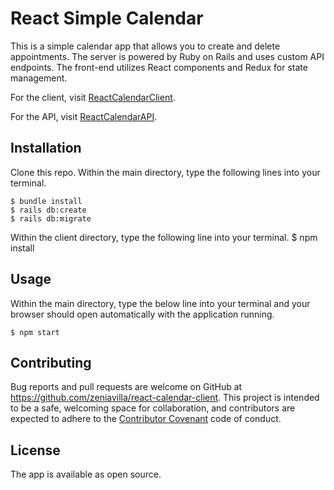 # React Simple Calendar

This is a simple calendar app that allows you to create and delete appointments. The server is powered by Ruby on Rails and uses custom API endpoints. The front-end utilizes React components and Redux for state management.

For the client, visit [ReactCalendarClient](https://github.com/zeniavilla/react-calendar-client).

For the API, visit [ReactCalendarAPI](https://github.com/zeniavilla/react-calendar-api).

## Installation

Clone this repo. Within the main directory, type the following lines into your terminal.

    $ bundle install
    $ rails db:create
    $ rails db:migrate

Within the client directory, type the following line into your terminal.
    $ npm install

## Usage

Within the main directory, type the below line into your terminal and your browser should open automatically with the application running.

    $ npm start

## Contributing

Bug reports and pull requests are welcome on GitHub at https://github.com/zeniavilla/react-calendar-client. This project is intended to be a safe, welcoming space for collaboration, and contributors are expected to adhere to the [Contributor Covenant](http://contributor-covenant.org) code of conduct.


## License

The app is available as open source.

